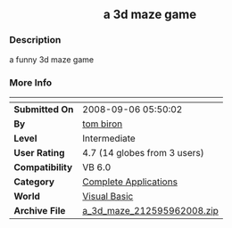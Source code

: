 ﻿<div align="center">

## a 3d maze game


</div>

### Description

a funny 3d maze game
 
### More Info
 


<span>             |<span>
---                |---
**Submitted On**   |2008-09-06 05:50:02
**By**             |[tom biron](https://github.com/Planet-Source-Code/PSCIndex/blob/master/ByAuthor/tom-biron.md)
**Level**          |Intermediate
**User Rating**    |4.7 (14 globes from 3 users)
**Compatibility**  |VB 6\.0
**Category**       |[Complete Applications](https://github.com/Planet-Source-Code/PSCIndex/blob/master/ByCategory/complete-applications__1-27.md)
**World**          |[Visual Basic](https://github.com/Planet-Source-Code/PSCIndex/blob/master/ByWorld/visual-basic.md)
**Archive File**   |[a\_3d\_maze\_212595962008\.zip](https://github.com/Planet-Source-Code/tom-biron-a-3d-maze-game__1-71053/archive/master.zip)








